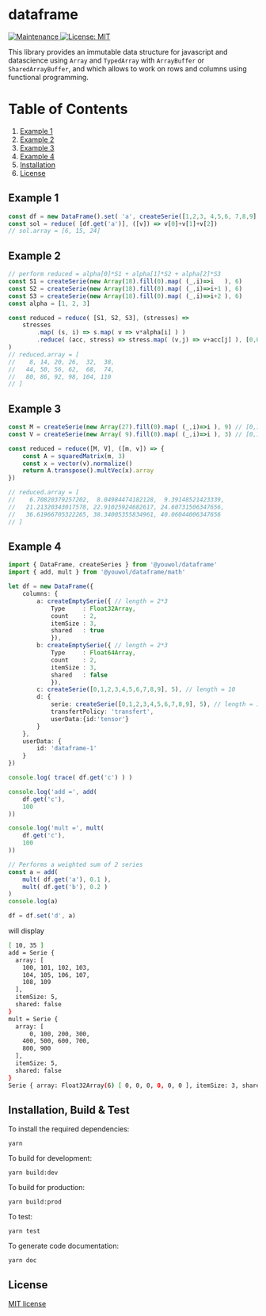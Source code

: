 # dataframe

<p>
    <a href="https://github.com/kefranabg/readme-md-generator/graphs/commit-activity" target="_blank">
        <img alt="Maintenance" src="https://img.shields.io/badge/Maintained%3F-yes-green.svg" />
    </a>
    <a href="https://github.com/kefranabg/readme-md-generator/blob/master/LICENSE" target="_blank">
        <img alt="License: MIT" src="https://img.shields.io/badge/License-MIT-yellow.svg" />
    </a>
</p>

This library provides an immutable data structure for javascript and datascience using `Array` and `TypedArray` with `ArrayBuffer` or `SharedArrayBuffer`, and which allows to work on rows and columns using functional programming.

# Table of Contents
1. [Example 1](#example1)
1. [Example 2](#example2)
1. [Example 3](#example3)
1. [Example 4](#example4)
1. [Installation](#install)
1. [License](#license)

## Example 1<a name="example1"></a>
```ts
const df = new DataFrame().set( 'a', createSerie([1,2,3, 4,5,6, 7,8,9], 3))
const sol = reduce( [df.get('a')], ([v]) => v[0]+v[1]+v[2])
// sol.array = [6, 15, 24]
```

## Example 2<a name="example2"></a>
```ts
// perform reduced = alpha[0]*S1 + alpha[1]*S2 + alpha[2]*S3
const S1 = createSerie(new Array(18).fill(0).map( (_,i)=>i   ), 6)
const S2 = createSerie(new Array(18).fill(0).map( (_,i)=>i+1 ), 6)
const S3 = createSerie(new Array(18).fill(0).map( (_,i)=>i+2 ), 6)
const alpha = [1, 2, 3]

const reduced = reduce( [S1, S2, S3], (stresses) =>
    stresses
        .map( (s, i) => s.map( v => v*alpha[i] ) )
        .reduce( (acc, stress) => stress.map( (v,j) => v+acc[j] ), [0,0,0,0,0,0])
)
// reduced.array = [
//    8, 14, 20, 26,  32,  38,
//   44, 50, 56, 62,  68,  74,
//   80, 86, 92, 98, 104, 110
// ]
```

## Example 3<a name="example3"></a>
```ts
const M = createSerie(new Array(27).fill(0).map( (_,i)=>i ), 9) // [0,1,2...17]
const V = createSerie(new Array( 9).fill(0).map( (_,i)=>i ), 3) // [0,1,2...8]

const reduced = reduce([M, V], ([m, v]) => {
    const A = squaredMatrix(m, 3)
    const x = vector(v).normalize()
    return A.transpose().multVec(x).array
})

// reduced.array = [
//    6.70820379257202,  8.04984474182128,  9.39148521423339,
//   21.21320343017578, 22.91025924682617, 24.60731506347656,
//   36.61966705322265, 38.34005355834961, 40.06044006347656
// ]
```

## Example 4<a name="example4"></a>
```ts
import { DataFrame, createSeries } from '@youwol/dataframe'
import { add, mult } from '@youwol/dataframe/math'

let df = new DataFrame({
    columns: {
        a: createEmptySerie({ // length = 2*3
            Type     : Float32Array, 
            count    : 2, 
            itemSize : 3, 
            shared   : true
            }), 
        b: createEmptySerie({ // length = 2*3
            Type     : Float64Array, 
            count    : 2,
            itemSize : 3, 
            shared   : false
            }),
        c: createSerie([0,1,2,3,4,5,6,7,8,9], 5), // length = 10
        d: {
            serie: createSerie([0,1,2,3,4,5,6,7,8,9], 5), // length = 10
            transfertPolicy: 'transfert',
            userData:{id:'tensor'}
        }
    },
    userData: {
        id: 'dataframe-1'
    }
})

console.log( trace( df.get('c') ) )

console.log('add =', add(
    df.get('c'),
    100
))

console.log('mult =', mult(
    df.get('c'),
    100
))

// Performs a weighted sum of 2 series
const a = add(
    mult( df.get('a'), 0.1 ),
    mult( df.get('b'), 0.2 )
)
console.log(a)

df = df.set('d', a)
```
will display
```sh
[ 10, 35 ]
add = Serie {
  array: [
    100, 101, 102, 103,
    104, 105, 106, 107,
    108, 109
  ],
  itemSize: 5,
  shared: false
}
mult = Serie {
  array: [
      0, 100, 200, 300,
    400, 500, 600, 700,
    800, 900
  ],
  itemSize: 5,
  shared: false
}
Serie { array: Float32Array(6) [ 0, 0, 0, 0, 0, 0 ], itemSize: 3, shared: true }
```

## Installation, Build & Test<a name="install"></a>

To install the required dependencies:
```shell
yarn 
```

To build for development:
```shell
yarn build:dev
```

To build for production:
```shell
yarn build:prod
```

To test:
```shell
yarn test
```

To generate code documentation:
```shell
yarn doc
```

## License <a name="license"></a>
[MIT license](https://github.com/youwol/dataframe/blob/main/LICENSE.md)